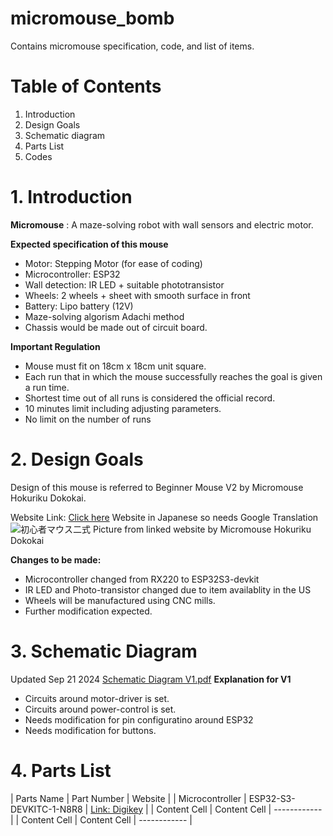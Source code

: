 # micromouse_bomb
Contains micromouse specification, code, and list of items.

# Table of Contents
1. Introduction
2. Design Goals
3. Schematic diagram
4. Parts List
5. Codes

# 1. Introduction
**Micromouse** : A maze-solving robot with wall sensors and electric motor.

**Expected specification of this mouse**
- Motor: Stepping Motor (for ease of coding)
- Microcontroller: ESP32
- Wall detection: IR LED + suitable phototransistor
- Wheels: 2 wheels + sheet with smooth surface in front
- Battery: Lipo battery (12V)
- Maze-solving algorism Adachi method
- Chassis would be made out of circuit board. 

**Important Regulation** 
- Mouse must fit on 18cm x 18cm unit square.
- Each run that in which the mouse successfully reaches the goal is given a run time.
- Shortest time out of all runs is considered the official record. 
- 10 minutes limit including adjusting parameters.
- No limit on the number of runs

# 2. Design Goals
Design of this mouse is referred to Beginner Mouse V2 by Micromouse Hokuriku Dokokai. 

Website Link: [Click here](https://sites.google.com/a/itolab-ktc.com/mouse_hokuriku/basicmouse2) 
Website in Japanese so needs Google Translation
![初心者マウス二式](https://github.com/user-attachments/assets/799a18bd-a447-4da3-8876-ff148b1ec60e)
Picture from linked website by Micromouse Hokuriku Dokokai

**Changes to be made:**
- Microcontroller changed from RX220 to ESP32S3-devkit
- IR LED and Photo-transistor changed due to item availablity in the US
- Wheels will be manufactured using CNC mills.
- Further modification expected.

# 3. Schematic Diagram
Updated Sep 21 2024
[Schematic Diagram V1.pdf](https://github.com/user-attachments/files/17085267/Schematic.Diagram.V1.pdf)
**Explanation for V1**
- Circuits around motor-driver is set.
- Circuits around power-control is set.
- Needs modification for pin configuratino around ESP32
- Needs modification for buttons.

# 4. Parts List
| Parts Name | Part Number | Website |
| Microcontroller | ESP32-S3-DEVKITC-1-N8R8 | [Link: Digikey](https://www.digikey.com/en/products/detail/espressif-systems/ESP32-S3-DEVKITC-1-N8R8/15295894?so=88713219&content=productdetail_US&mkt_tok=MDI4LVNYSy01MDcAAAGVjI7rAclhlAR_R00akBj8bqdP8uLlM8oDSYOZye-3bv9ezUbQ4VchOdj5mMELOEFJc6lgwUlzkdWoqtAFwKCPgx3IHGqwjkK5CxoQCtvj) |
| Content Cell  | Content Cell  | ------------ | 
| Content Cell  | Content Cell  | ------------ |
